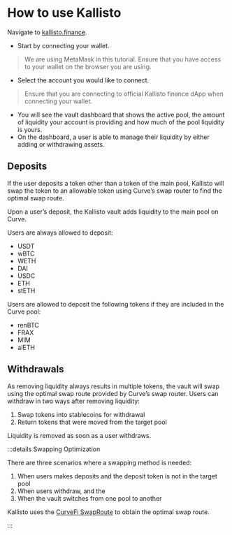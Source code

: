 # How to use Kallisto

Navigate to [kallisto.finance](https://kallisto.finance/).

* Start by connecting your wallet.
> We are using MetaMask in this tutorial. Ensure that you have access
> to your wallet on the browser you are using.

* Select the account you would like to connect.
> Ensure that you are connecting to official Kallisto finance dApp when
> connecting your wallet.
* You will see the vault dashboard that shows the active pool,
the amount of liquidity your account is providing and how much of
the pool liquidity is yours.
* On the dashboard, a user is able to manage their liquidity by either
adding or withdrawing assets.

## Deposits

If the user deposits a token other than a token of the main pool, Kallisto will swap the token to an 
allowable token using Curve’s swap router to find the optimal swap route.

Upon a user’s deposit, the Kallisto vault adds liquidity to the main pool on Curve.

Users are always allowed to deposit:

- USDT
- wBTC
- WETH
- DAI
- USDC
- ETH
- stETH

Users are allowed to deposit the following tokens if they are included in the Curve pool:

- renBTC
- FRAX
- MIM
- alETH

## Withdrawals

As removing liquidity always results in multiple tokens, the vault will swap using the optimal
swap route provided by Curve’s swap router. Users can withdraw in two ways after removing
liquidity:

1. Swap tokens into stablecoins for withdrawal
2. Return tokens that were moved from the target pool

Liquidity is removed as soon as a user withdraws.

:::details Swapping Optimization

There are three scenarios where a swapping method is needed:

1. When users makes deposits and the deposit token is not in the target pool
2. When users withdraw, and the
3. When the vault switches from one pool to another

Kallisto uses the [CurveFi SwapRoute](https://github.com/curvefi/curve-js#router-exchange)
to obtain the optimal swap route.

:::
